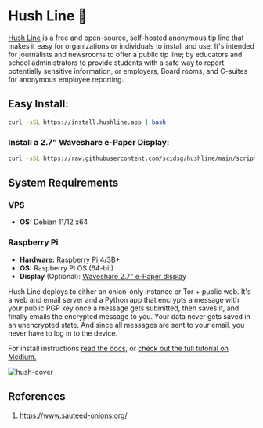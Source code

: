 # Hush Line 🤫

[Hush Line](https://hushline.app) is a free and open-source, self-hosted anonymous tip line that makes it easy for organizations or individuals to install and use. It's intended for journalists and newsrooms to offer a public tip line; by educators and school administrators to provide students with a safe way to report potentially sensitive information, or employers, Board rooms, and C-suites for anonymous employee reporting.

## Easy Install:

```bash
curl -sSL https://install.hushline.app | bash
```

### Install a 2.7" Waveshare e-Paper Display:

```bash
curl -sSL https://raw.githubusercontent.com/scidsg/hushline/main/scripts/waveshare-2_7in-eink-display.sh | bash
```

## System Requirements

### VPS
- **OS:** Debian 11/12 x64

### Raspberry Pi
- **Hardware:** [Raspberry Pi 4](https://www.amazon.com/Raspberry-Model-2019-Quad-Bluetooth/dp/B07TC2BK1X/?&_encoding=UTF8&tag=scidsg-20&linkCode=ur2&linkId=ee402e41cd98b8767ed54b1531ed1666&camp=1789&creative=9325)/[3B+](https://www.amazon.com/ELEMENT-Element14-Raspberry-Pi-Motherboard/dp/B07P4LSDYV/?&_encoding=UTF8&tag=scidsg-20&linkCode=ur2&linkId=d76c1db453c42244fe465c9c56601303&camp=1789&creative=9325)
- **OS:** Raspberry Pi OS (64-bit)
- **Display** (Optional): [Waveshare 2.7" e-Paper display](https://www.amazon.com/2-7inch-HAT-Resolution-Electronic-Communicating/dp/B075FQKSZ9/?&_encoding=UTF8&tag=scidsg-20&linkCode=ur2&linkId=6963f1303b9d2b8ade8f92f37f2fda26&camp=1789&creative=9325)

Hush Line deploys to either an onion-only instance or Tor + public web. It's a web and email server and a Python app that encrypts a message with your public PGP key once a message gets submitted, then saves it, and finally emails the encrypted message to you. Your data never gets saved in an unencrypted state. And since all messages are sent to your email, you never have to log in to the device.

For install instructions [read the docs](https://github.com/scidsg/hushline/tree/main/docs), or [check out the full tutorial on Medium.](https://scidsg.medium.com/installing-and-configuring-hush-line-on-a-raspberry-pi-daefc3865020)

![hush-cover](https://github.com/scidsg/hush-line/assets/28545431/b776d0e0-73a0-4024-b67a-07c4188dd9af)

## References

1. https://www.sauteed-onions.org/
